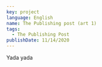 ```yaml
---
key: project
language: English
name: The Publishing post (art 1)
tags:
  - The Publishing Post
publishDate: 11/14/2020
---
```

Yada yada